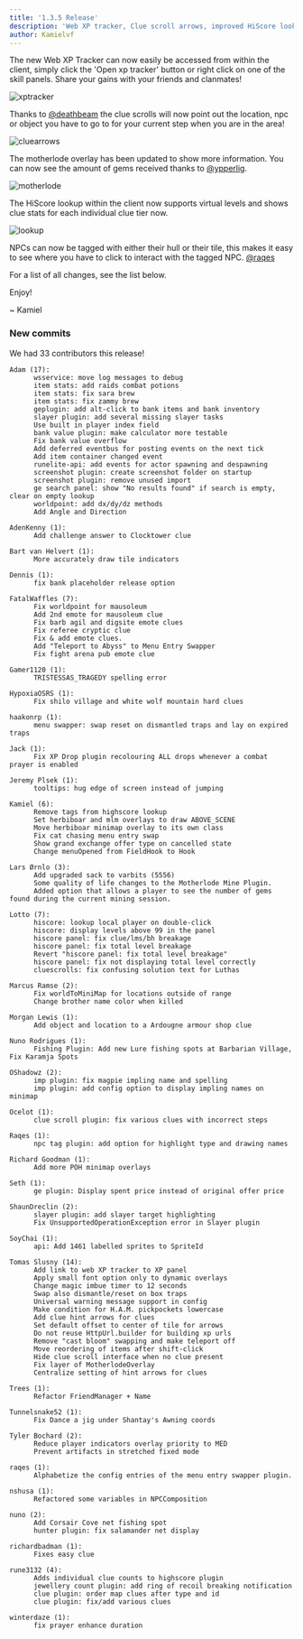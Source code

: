 ```yaml
---
title: '1.3.5 Release'
description: 'Web XP tracker, Clue scroll arrows, improved HiScore lookup, clue & bug fixes'
author: Kamielvf
---
```


The new Web XP Tracker can now easily be accessed from within the client, simply click the 'Open xp tracker' button or right click on one of the skill panels.
Share your gains with your friends and clanmates!

![xptracker](/img/blog/1.3.5-Release/web-xp-tracker.png)

Thanks to [@deathbeam](https://github.com/deathbeam) the clue scrolls will now point out the location, npc or object you have to go to for your current step when you are in the area!

![cluearrows](/img/blog/1.3.5-Release/clue-arrows.gif)

The motherlode overlay has been updated to show more information. You can now see the amount of gems received thanks to [@ypperlig](https://github.com/ypperlig).

![motherlode](/img/blog/1.3.5-Release/motherlode.png)

The HiScore lookup within the client now supports virtual levels and shows clue stats for each individual clue tier now.

![lookup](/img/blog/1.3.5-Release/lookup.png)

NPCs can now be tagged with either their hull or their tile, this makes it easy to see where you have to click to interact with the tagged NPC. [@raqes](https://github.com/raqes)

For a list of all changes, see the list below.

Enjoy!

~ Kamiel

### New commits

We had 33 contributors this release!

```
Adam (17):
      wsservice: move log messages to debug
      item stats: add raids combat potions
      item stats: fix sara brew
      item stats: fix zammy brew
      geplugin: add alt-click to bank items and bank inventory
      slayer plugin: add several missing slayer tasks
      Use built in player index field
      bank value plugin: make calculator more testable
      Fix bank value overflow
      Add deferred eventbus for posting events on the next tick
      Add item container changed event
      runelite-api: add events for actor spawning and despawning
      screenshot plugin: create screenshot folder on startup
      screenshot plugin: remove unused import
      ge search panel: show "No results found" if search is empty, clear on empty lookup
      worldpoint: add dx/dy/dz methods
      Add Angle and Direction

AdenKenny (1):
      Add challenge answer to Clocktower clue

Bart van Helvert (1):
      More accurately draw tile indicators

Dennis (1):
      fix bank placeholder release option

FatalWaffles (7):
      Fix worldpoint for mausoleum
      Add 2nd emote for mausoleum clue
      Fix barb agil and digsite emote clues
      Fix referee cryptic clue
      Fix & add emote clues.
      Add "Teleport to Abyss" to Menu Entry Swapper
      Fix fight arena pub emote clue

Gamer1120 (1):
      TRISTESSAS_TRAGEDY spelling error

HypoxiaOSRS (1):
      Fix shilo village and white wolf mountain hard clues

haakonrp (1):
      menu swapper: swap reset on dismantled traps and lay on expired traps

Jack (1):
      Fix XP Drop plugin recolouring ALL drops whenever a combat prayer is enabled

Jeremy Plsek (1):
      tooltips: hug edge of screen instead of jumping

Kamiel (6):
      Remove tags from highscore lookup
      Set herbiboar and mlm overlays to draw ABOVE_SCENE
      Move herbiboar minimap overlay to its own class
      Fix cat chasing menu entry swap
      Show grand exchange offer type on cancelled state
      Change menuOpened from FieldHook to Hook

Lars Ørnlo (3):
      Add upgraded sack to varbits (5556)
      Some quality of life changes to the Motherlode Mine Plugin.
      Added option that allows a player to see the number of gems found during the current mining session.

Lotto (7):
      hiscore: lookup local player on double-click
      hiscore: display levels above 99 in the panel
      hiscore panel: fix clue/lms/bh breakage
      hiscore panel: fix total level breakage
      Revert "hiscore panel: fix total level breakage"
      hiscore panel: fix not displaying total level correctly
      cluescrolls: fix confusing solution text for Luthas

Marcus Ramse (2):
      Fix worldToMiniMap for locations outside of range
      Change brother name color when killed

Morgan Lewis (1):
      Add object and location to a Ardougne armour shop clue

Nuno Rodrigues (1):
      Fishing Plugin: Add new Lure fishing spots at Barbarian Village, Fix Karamja Spots

OShadowz (2):
      imp plugin: fix magpie impling name and spelling
      imp plugin: add config option to display impling names on minimap

Ocelot (1):
      clue scroll plugin: fix various clues with incorrect steps

Raqes (1):
      npc tag plugin: add option for highlight type and drawing names

Richard Goodman (1):
      Add more POH minimap overlays

Seth (1):
      ge plugin: Display spent price instead of original offer price

ShaunDreclin (2):
      slayer plugin: add slayer target highlighting
      Fix UnsupportedOperationException error in Slayer plugin

SoyChai (1):
      api: Add 1461 labelled sprites to SpriteId

Tomas Slusny (14):
      Add link to web XP tracker to XP panel
      Apply small font option only to dynamic overlays
      Change magic imbue timer to 12 seconds
      Swap also dismantle/reset on box traps
      Universal warning message support in config
      Make condition for H.A.M. pickpockets lowercase
      Add clue hint arrows for clues
      Set default offset to center of tile for arrows
      Do not reuse HttpUrl.builder for building xp urls
      Remove "cast bloom" swapping and make teleport off
      Move reordering of items after shift-click
      Hide clue scroll interface when no clue present
      Fix layer of MotherlodeOverlay
      Centralize setting of hint arrows for clues

Trees (1):
      Refactor FriendManager + Name

Tunnelsnake52 (1):
      Fix Dance a jig under Shantay's Awning coords

Tyler Bochard (2):
      Reduce player indicators overlay priority to MED
      Prevent artifacts in stretched fixed mode

raqes (1):
      Alphabetize the config entries of the menu entry swapper plugin.

nshusa (1):
      Refactored some variables in NPCComposition

nuno (2):
      Add Corsair Cove net fishing spot
      hunter plugin: fix salamander net display

richardbadman (1):
      Fixes easy clue

rune3132 (4):
      Adds individual clue counts to highscore plugin
      jewellery count plugin: add ring of recoil breaking notification
      clue plugin: order map clues after type and id
      clue plugin: fix/add various clues

winterdaze (1):
      fix prayer enhance duration
```
